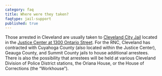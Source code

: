 ```yaml
---
category: faq
title: Where were they taken?
faqtype: jail-support
published: true
---
```

Those arrested in Cleveland are usually taken to [Cleveland City Jail](http://www.city.cleveland.oh.us/CityofCleveland/Home/Government/CityAgencies/PublicSafety/Corrections/Cleveland_City_Jail) located in the [Justice Center at 1300 Ontario Street](https://goo.gl/maps/uxca79TWK1n). For the RNC, Cleveland has contracted with Cuyahoga County (also located within the Justice Center), Geauga County, and Summit County jails to house additional arrestees. There is also the possibility that arrestees will be held at various Cleveland Division of Police District stations, the Oriana House, or the House of Corrections (the “Workhouse”).
